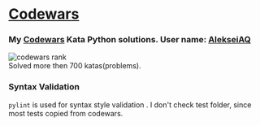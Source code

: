 # [Codewars](http://www.codewars.com/)

### My [Codewars](http://www.codewars.com/) Kata Python solutions. User name: [AlekseiAQ](https://www.codewars.com/users/AlekseiAQ)
![codewars rank](https://www.codewars.com/users/AlekseiAQ/badges/large)  
Solved more then 700 katas(problems).

### Syntax Validation

`pylint` is used for syntax style validation . I don't check test folder, since most tests copied from codewars.
